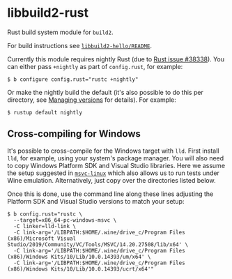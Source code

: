 # libbuild2-rust

Rust build system module for `build2`.

For build instructions see [`libbuild2-hello/README`](https://github.com/build2/libbuild2-hello).

Currently this module requires nightly Rust (due to [Rust issue
#38338](https://github.com/rust-lang/rust/issues/38338)). You can either pass
`+nightly` as part of `config.rust`, for example:

```
$ b configure config.rust="rustc +nightly"
```

Or make the nightly build the default (it's also possible to do this per
directory, see [Managing
versions](https://doc.rust-lang.org/edition-guide/rust-2018/rustup-for-managing-rust-versions.html#managing-versions)
for details). For example:

```
$ rustup default nightly
```

## Cross-compiling for Windows

It's possible to cross-compile for the Windows target with `lld`. First
install `lld`, for example, using your system's package manager. You will also
need to copy Windows Platform SDK and Visual Studio libraries. Here we assume
the setup suggested in [`msvc-linux`](https://github.com/build2/msvc-linux)
which also allows us to run tests under Wine emulation. Alternatively, just
copy over the directories listed below.


Once this is done, use the command line along these lines adjusting the
Platform SDK and Visual Studio versions to match your setup:

```
$ b config.rust="rustc \
  --target=x86_64-pc-windows-msvc \
  -C linker=lld-link \
  -C link-arg='/LIBPATH:$HOME/.wine/drive_c/Program Files (x86)/Microsoft Visual Studio/2019/Community/VC/Tools/MSVC/14.20.27508/lib/x64' \
  -C link-arg='/LIBPATH:$HOME/.wine/drive_c/Program Files (x86)/Windows Kits/10/Lib/10.0.14393/um/x64' \
  -C link-arg='/LIBPATH:$HOME/.wine/drive_c/Program Files (x86)/Windows Kits/10/Lib/10.0.14393/ucrt/x64'"
```
